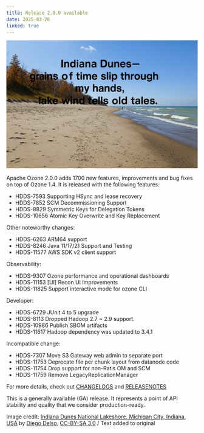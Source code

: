 ```yaml
---
title: Release 2.0.0 available
date: 2025-03-26
linked: true
---
```

<!---
  Licensed under the Apache License, Version 2.0 (the "License");
  you may not use this file except in compliance with the License.
  You may obtain a copy of the License at

   http://www.apache.org/licenses/LICENSE-2.0

  Unless required by applicable law or agreed to in writing, software
  distributed under the License is distributed on an "AS IS" BASIS,
  WITHOUT WARRANTIES OR CONDITIONS OF ANY KIND, either express or implied.
  See the License for the specific language governing permissions and
  limitations under the License. See accompanying LICENSE file.
-->

![Indiana-Dunes-haiku](releases/2.0.0.jpg)

Apache Ozone 2.0.0 adds 1700 new features, improvements and bug fixes on top of Ozone 1.4.
It is released with the following features:

- HDDS-7593 Supporting HSync and lease recovery
- HDDS-7852 SCM Decommissioning Support
- HDDS-8829 Symmetric Keys for Delegation Tokens
- HDDS-10656 Atomic Key Overwrite and Key Replacement

Other noteworthy changes:

- HDDS-6263 ARM64 support
- HDDS-8246 Java 11/17/21 Support and Testing
- HDDS-11577 AWS SDK v2 client support

Observability:

- HDDS-9307 Ozone performance and operational dashboards
- HDDS-11153 [UI] Recon UI Improvements
- HDDS-11825 Support interactive mode for ozone CLI

Developer:

- HDDS-6729 JUnit 4 to 5 upgrade
- HDDS-8113 Dropped Hadoop 2.7 ~ 2.9 support.
- HDDS-10986 Publish SBOM artifacts
- HDDS-11617 Hadoop dependency was updated to 3.4.1

Incompatible change:

- HDDS-7307 Move S3 Gateway web admin to separate port
- HDDS-11753 Deprecate file per chunk layout from datanode code
- HDDS-11754 Drop support for non-Ratis OM and SCM
- HDDS-11759 Remove LegacyReplicationManager

For more details, check out [CHANGELOGS](2.0.0/CHANGELOG.2.0.0.html) and [RELEASENOTES](2.0.0/RELEASENOTES.2.0.0.html)

This is a generally available (GA) release.
It represents a point of API stability and quality that we consider production-ready.


Image credit: [Indiana Dunes National Lakeshore, Michigan City, Indiana, USA][image] by [Diego Delso][author], [CC-BY-SA 3.0][cc] / Text added to original

[image]: https://commons.wikimedia.org/wiki/File:Indiana_Dunes_National_Lakeshore,_Michigan_City,_Indiana,_Estados_Unidos,_2012-10-20,_DD_03.jpg
[author]: https://delso.photo/
[cc]: https://creativecommons.org/licenses/by-sa/3.0/
